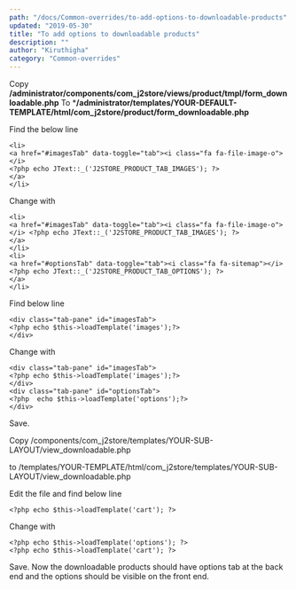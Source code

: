```yaml
---
path: "/docs/Common-overrides/to-add-options-to-downloadable-products"
updated: "2019-05-30"
title: "To add options to downloadable products"
description: ""
author: "Kiruthigha"
category: "Common-overrides"
---
```

Copy 
**/administrator/components/com_j2store/views/product/tmpl/form_downloadable.php**  To ***/administrator/templates/YOUR-DEFAULT-TEMPLATE/html/com_j2store/product/form_downloadable.php**

Find  the below line
```
<li>
<a href="#imagesTab" data-toggle="tab"><i class="fa fa-file-image-o"></i>
<?php echo JText::_('J2STORE_PRODUCT_TAB_IMAGES'); ?>
</a>
</li>
```
Change with

```
<li>
<a href="#imagesTab" data-toggle="tab"><i class="fa fa-file-image-o"></i> <?php echo JText::_('J2STORE_PRODUCT_TAB_IMAGES'); ?>
</a>
</li>
<li>
<a href="#optionsTab" data-toggle="tab"><i class="fa fa-sitemap"></i> 
<?php echo JText::_('J2STORE_PRODUCT_TAB_OPTIONS'); ?>
</a>
</li>
```

Find below line
```
<div class="tab-pane" id="imagesTab">
<?php echo $this->loadTemplate('images');?>
</div>
```

Change with
```
<div class="tab-pane" id="imagesTab">
<?php echo $this->loadTemplate('images');?>
</div>
<div class="tab-pane" id="optionsTab">
<?php  echo $this->loadTemplate('options');?>
</div>
```

Save.

Copy /components/com_j2store/templates/YOUR-SUB-LAYOUT/view_downloadable.php

to
/templates/YOUR-TEMPLATE/html/com_j2store/templates/YOUR-SUB-LAYOUT/view_downloadable.php

Edit the file and find below line
```
<?php echo $this->loadTemplate('cart'); ?>
```
Change with

```
<?php echo $this->loadTemplate('options'); ?>
<?php echo $this->loadTemplate('cart'); ?>
```
Save.
Now the downloadable products should have options tab at the back end and the options should be visible on the front end.

